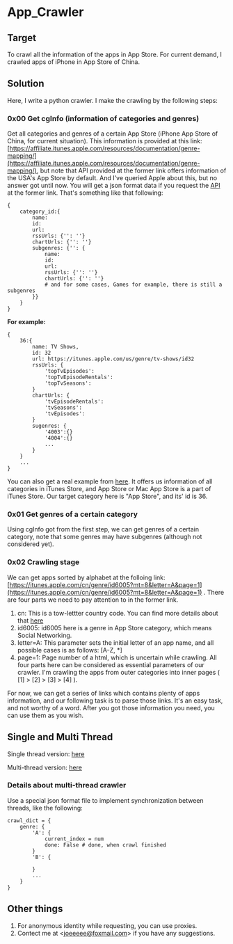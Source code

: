 # App_Crawler

## Target

To crawl all the information of the apps in App Store. For current demand, I crawled apps of iPhone in App Store of China.

## Solution

Here, I write a python crawler. I make the crawling by the following steps:

### 0x00 Get cgInfo (information of categories and genres)

Get all categories and genres of a certain App Store (iPhone App Store of China, for current situation). This information is provided at this link: [https://affiliate.itunes.apple.com/resources/documentation/genre-mapping/](https://affiliate.itunes.apple.com/resources/documentation/genre-mapping/), but note that API provided at the former link offers information of the USA's App Store by default. And I've queried Apple about this, but no answer got until now.
You will get a json format data if you request the [API](https://itunes.apple.com/WebObjects/MZStoreServices.woa/ws/genres) at the former link. That's something like that following:
```
{
    category_id:{
        name:
        id:
        url:
        rssUrls: {'': ''}
        chartUrls: {'': ''}
        subgenres: {'': {
            name: 
            id: 
            url: 
            rssUrls: {'': ''}
            chartUrls: {'': ''}
            # and for some cases, Games for example, there is still a subgenres
        }}
    }
}

```
**For example:**
```
{
    36:{
        name: TV Shows,
        id: 32
        url: https://itunes.apple.com/us/genre/tv-shows/id32
        rssUrls: {
            'topTvEpisodes':
            'topTvEpisodeRentals':
            'topTvSeasons':
        }
        chartUrls: {
            'tvEpisodeRentals': 
            'tvSeasons':
            'tvEpisodes':
        }
        sugenres: {
            '4003':{}
            '4004':{}
            ...
        }
    }
    ...
}
```
You can also get a real example from [here](https://raw.githubusercontent.com/Joeeyy/app_crawler/master/cgInfoFile.txt).
It offers us information of all categories in iTunes Store, and App Store or Mac App Store is a part of iTunes Store. Our target category here is "App Store", and its' id is 36.

### 0x01 Get genres of a certain category

Using cgInfo got from the first step, we can get genres of a certain category, note that some genres may have subgenres (although not considered yet).

### 0x02 Crawling stage

We can get apps sorted by alphabet at the folloing link: [https://itunes.apple.com/cn/genre/id6005?mt=8&letter=A&page=1](https://itunes.apple.com/cn/genre/id6005?mt=8&letter=A&page=1) .
There are four parts we need to pay attention to in the former link.
1. cn: This is a tow-lettter country code. You can find more details about that [here](https://en.wikipedia.org/wiki/ISO_3166-1_alpha-2)
2. id6005: id6005 here is a genre in App Store category, which means Social Networking.
3. letter=A: This parameter sets the initial letter of an app name, and all possible cases is as follows: [A-Z, *]
4. page=1: Page number of a html, which is uncertain while crawling.
All four parts here can be considered as essential parameters of our crawler. I'm crawling the apps from outer categories into inner pages ( [1] > [2] > [3] > [4] ). 

For now, we can get a series of links which contains plenty of apps information, and our following task is to parse those links. It's an easy task, and not worthy of a word. After you got those information you need, you can use them as you wish.

## Single and Multi Thread
Single thread version: [here](https://github.com/Joeeyy/app_crawler/blob/master/app_crawler.py) 

Multi-thread version: [here](https://github.com/Joeeyy/app_crawler/blob/master/mul_app_crawler.py)

### Details about multi-thread crawler

Use a special json format file to implement synchronization between threads, like the following:
```
crawl_dict = {
    genre: {
        'A': {
            current_index = num
            done: False # done, when crawl finished
        }
        'B': {

        }
        ...
    }
}
```

## Other things

1. For anonymous identity while requesting, you can use proxies.
2. Contect me at <[joeeeee@foxmail.com](joeeeee@foxmail.com)> if you have any suggestions. 
